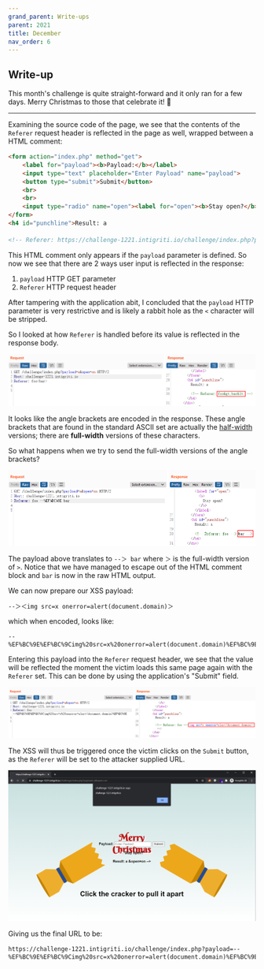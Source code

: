 ```yaml
---
grand_parent: Write-ups
parent: 2021
title: December
nav_order: 6
---
```


## Write-up

This month's challenge is quite straight-forward and it only ran for a few days. Merry Christmas to those that celebrate it! 🎅

---

Examining the source code of the page, we see that the contents of the `Referer` request header is reflected in the page as well, wrapped between a HTML comment:

```html
<form action="index.php" method="get">
    <label for="payload"><b>Payload:</b></label>
    <input type="text" placeholder="Enter Payload" name="payload">
    <button type="submit">Submit</button>
    <br>
    <br>
    <input type="radio" name="open"><label for="open"><b>Stay open?</b></label>
</form>
<h4 id="punchline">Result: a

<!-- Referer: https://challenge-1221.intigriti.io/challenge/index.php?payload=a&open=on --></h4>
```

This HTML comment only appears if the `payload` parameter is defined. So now we see that there are 2 ways user input is reflected in the response:
1. `payload` HTTP GET parameter
2. `Referer` HTTP request header

After tampering with the application abit, I concluded that the `payload` HTTP parameter is very restrictive and is likely a rabbit hole as the `<` character will be stripped.

So I looked at how `Referer` is handled before its value is reflected in the response body.

<img src="images/1.png">

It looks like the angle brackets are encoded in the response. These angle brackets that are found in the standard ASCII set are actually the [half-width](https://en.wikipedia.org/wiki/Halfwidth_and_fullwidth_forms) versions; there are **full-width** versions of these characters.

So what happens when we try to send the full-width versions of the angle brackets?

<img src="images/2.png">

The payload above translates to `--＞ bar` where `＞` is the full-width version of `>`. Notice that we have managed to escape out of the HTML comment block and `bar` is now in the raw HTML output.

We can now prepare our XSS payload:

```
--＞＜img src=x onerror=alert(document.domain)＞
```

which when encoded, looks like:

```
--%EF%BC%9E%EF%BC%9Cimg%20src=x%20onerror=alert(document.domain)%EF%BC%9E
```

Entering this payload into the `Referer` request header, we see that the value will be reflected the moment the victim loads this same page again with the `Referer` set. This can be done by using the application's "Submit" field.

<img src="images/3.png">

The XSS will thus be triggered once the victim clicks on the `Submit` button, as the `Referer` will be set to the attacker supplied URL. 

<img src="images/4.png">

Giving us the final URL to be:

```
https://challenge-1221.intigriti.io/challenge/index.php?payload=--%EF%BC%9E%EF%BC%9Cimg%20src=x%20onerror=alert(document.domain)%EF%BC%9E&open=on
```
